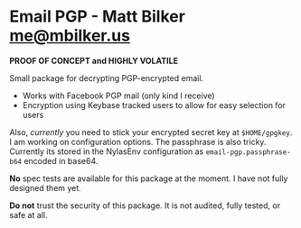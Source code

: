 
# Email PGP - Matt Bilker <me@mbilker.us>

**PROOF OF CONCEPT and HIGHLY VOLATILE**

Small package for decrypting PGP-encrypted email.

-   Works with Facebook PGP mail (only kind I receive)
-   Encryption using Keybase tracked users to allow for easy selection for users

Also, *currently* you need to stick your encrypted secret key at `$HOME/gpgkey`.
I am working on configuration options. The passphrase is also tricky. Currently
its stored in the NylasEnv configuration as `email-pgp.passphrase-b64` encoded in
base64.

**No** spec tests are available for this package at the moment. I have not fully
designed them yet.

**Do not** trust the security of this package. It is not audited, fully tested,
or safe at all.
